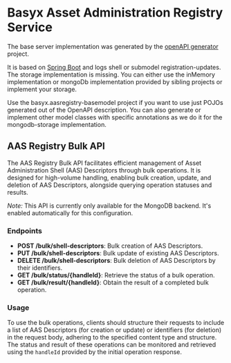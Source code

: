 # Basyx Asset Administration Registry Service

The base server implementation was generated by the [openAPI generator](https://github.com/OpenAPITools/openapi-generator/tree/master/modules/openapi-generator-maven-plugin) project.  

It is based on [Spring Boot](https://spring.io/projects/spring-boot) and logs shell or submodel registration-updates. The storage implementation is missing. You can either use the inMemory implementation or mongoDb implementation provided by sibling projects or implement your storage.

Use the basyx.aasregistry-basemodel project if you want to use just POJOs generated out of the OpenAPI description. You can also generate or implement other model classes with specific annotations as we do it for the mongodb-storage implementation.

## AAS Registry Bulk API

The AAS Registry Bulk API facilitates efficient management of Asset Administration Shell (AAS) Descriptors through bulk operations. It is designed for high-volume handling, enabling bulk creation, update, and deletion of AAS Descriptors, alongside querying operation statuses and results.

_Note:_ This API is currently only available for the MongoDB backend. It's enabled automatically for this configuration.

### Endpoints

- **POST /bulk/shell-descriptors**: Bulk creation of AAS Descriptors.
- **PUT /bulk/shell-descriptors**: Bulk update of existing AAS Descriptors.
- **DELETE /bulk/shell-descriptors**: Bulk deletion of AAS Descriptors by their identifiers.
- **GET /bulk/status/{handleId}**: Retrieve the status of a bulk operation.
- **GET /bulk/result/{handleId}**: Obtain the result of a completed bulk operation.

### Usage

To use the bulk operations, clients should structure their requests to include a list of AAS Descriptors (for creation or update) or identifiers (for deletion) in the request body, adhering to the specified content type and structure. The status and result of these operations can be monitored and retrieved using the `handleId` provided by the initial operation response.
